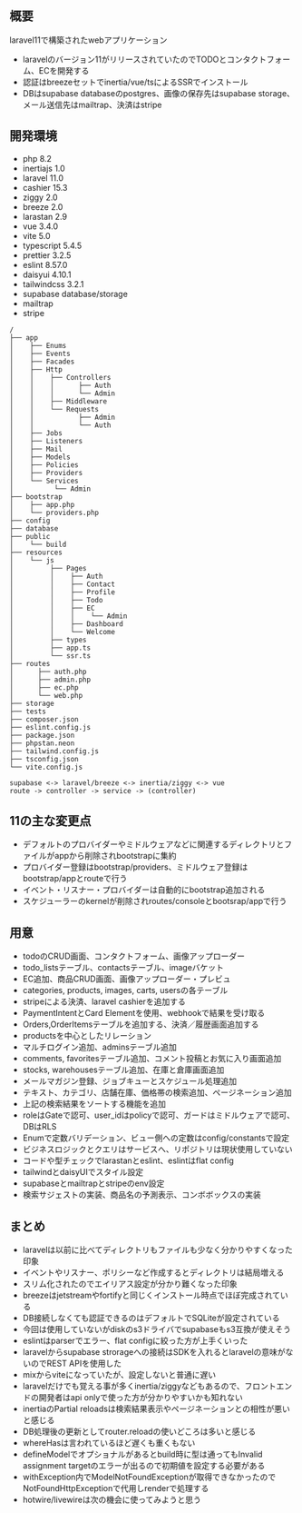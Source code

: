 ## 概要

laravel11で構築されたwebアプリケーション

- laravelのバージョン11がリリースされていたのでTODOとコンタクトフォーム、ECを開発する
- 認証はbreezeセットでinertia/vue/tsによるSSRでインストール
- DBはsupabase databaseのpostgres、画像の保存先はsupabase storage、メール送信先はmailtrap、決済はstripe

## 開発環境

- php 8.2
- inertiajs 1.0
- laravel 11.0
- cashier 15.3
- ziggy 2.0
- breeze 2.0
- larastan 2.9
- vue 3.4.0
- vite 5.0
- typescript 5.4.5
- prettier 3.2.5
- eslint 8.57.0
- daisyui 4.10.1
- tailwindcss 3.2.1
- supabase database/storage
- mailtrap
- stripe

```text
/
├── app
│    ├── Enums
│    ├── Events
│    ├── Facades
│    ├── Http
│    │    ├── Controllers
│    │    │      ├── Auth
│    │    │      └── Admin
│    │    ├── Middleware
│    │    └── Requests
│    │           ├── Admin
│    │           └── Auth
│    ├── Jobs
│    ├── Listeners
│    ├── Mail
│    ├── Models
│    ├── Policies
│    ├── Providers
│    └── Services
│          └── Admin
├── bootstrap
│    ├── app.php
│    └── providers.php
├── config
├── database
├── public
│    └── build
├── resources
│    └── js
│         ├── Pages
│         │    ├── Auth
│         │    ├── Contact
│         │    ├── Profile
│         │    ├── Todo
│         │    ├── EC
│         │    │    └── Admin
│         │    ├── Dashboard
│         │    └── Welcome
│         ├── types
│         ├── app.ts
│         └── ssr.ts
├── routes
│      ├── auth.php
│      ├── admin.php
│      ├── ec.php
│      └── web.php
├── storage
├── tests
├── composer.json
├── eslint.config.js
├── package.json
├── phpstan.neon
├── tailwind.config.js
├── tsconfig.json
└── vite.config.js

supabase <-> laravel/breeze <-> inertia/ziggy <-> vue
route -> controller -> service -> (controller)

```

## 11の主な変更点
- デフォルトのプロバイダーやミドルウェアなどに関連するディレクトリとファイルがappから削除されbootstrapに集約
- プロバイダー登録はbootstrap/providers、ミドルウェア登録はbootstrap/appとrouteで行う
- イベント・リスナー・プロバイダーは自動的にbootstrap追加される
- スケジューラーのkernelが削除されroutes/consoleとbootsrap/appで行う

## 用意
- todoのCRUD画面、コンタクトフォーム、画像アップローダー
- todo_listsテーブル、contactsテーブル、imageバケット
- EC追加、商品CRUD画面、画像アップローダー・プレビュ
- categories, products, images, carts, usersの各テーブル
- stripeによる決済、laravel cashierを追加する
- PaymentIntentとCard Elementを使用、webhookで結果を受け取る
- Orders,OrderItemsテーブルを追加する、決済／履歴画面追加する
- productsを中心としたリレーション
- マルチログイン追加、adminsテーブル追加
- comments, favoritesテーブル追加、コメント投稿とお気に入り画面追加
- stocks, warehousesテーブル追加、在庫と倉庫画面追加
- メールマガジン登録、ジョブキューとスケジュール処理追加
- テキスト、カテゴリ、店舗在庫、価格帯の検索追加、ページネーション追加
- 上記の検索結果をソートする機能を追加
- roleはGateで認可、user_idはpolicyで認可、ガードはミドルウェアで認可、DBはRLS
- Enumで定数バリデーション、ビュー側への定数はconfig/constantsで設定
- ビジネスロジックとクエリはサービスへ、リポジトリは現状使用していない
- コードや型チェックでlarastanとeslint、eslintはflat config
- tailwindとdaisyUIでスタイル設定
- supabaseとmailtrapとstripeのenv設定
- 検索サジェストの実装、商品名の予測表示、コンボボックスの実装

## まとめ

- laravelは以前に比べてディレクトリもファイルも少なく分かりやすくなった印象
- イベントやリスナー、ポリシーなど作成するとディレクトリは結局増える
- スリム化されたのでエイリアス設定が分かり難くなった印象
- breezeはjetstreamやfortifyと同じくインストール時点でほぼ完成されている
- DB接続しなくても認証できるのはデフォルトでSQLiteが設定されている
- 今回は使用していないがdiskのs3ドライバでsupabaseもs3互換が使えそう
- eslintはparserでエラー、flat configに絞った方が上手くいった
- laravelからsupabase strorageへの接続はSDKを入れるとlaravelの意味がないのでREST APIを使用した
- mixからviteになっていたが、設定しないと普通に遅い
- laravelだけでも覚える事が多くinertia/ziggyなどもあるので、フロントエンドの開発者はapi onlyで使った方が分かりやすいかも知れない
- inertiaのPartial reloadsは検索結果表示やページネーションとの相性が悪いと感じる
- DB処理後の更新としてrouter.reloadの使いどころは多いと感じる
- whereHasは言われているほど遅くも重くもない
- defineModelでオプショナルがあるとbuild時に型は通ってもInvalid assignment targetのエラーが出るので初期値を設定する必要がある
- withException内でModelNotFoundExceptionが取得できなかったのでNotFoundHttpExceptionで代用しrenderで処理する
- hotwire/livewireは次の機会に使ってみようと思う

